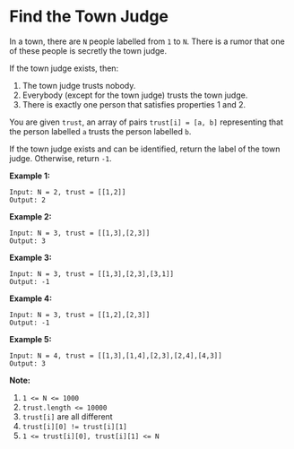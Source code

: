 # Find the Town Judge

In a town, there are `N` people labelled from `1` to `N`.  There is a rumor that one of these people is secretly the town judge.

If the town judge exists, then:

1. The town judge trusts nobody.
2. Everybody (except for the town judge) trusts the town judge.
3. There is exactly one person that satisfies properties 1 and 2.

You are given `trust`, an array of pairs `trust[i] = [a, b]` representing that the person labelled `a` trusts the person labelled `b`.

If the town judge exists and can be identified, return the label of the town judge.  Otherwise, return `-1`.

 
**Example 1:**
```
Input: N = 2, trust = [[1,2]]
Output: 2
```

**Example 2:**
```
Input: N = 3, trust = [[1,3],[2,3]]
Output: 3
```

**Example 3:**
```
Input: N = 3, trust = [[1,3],[2,3],[3,1]]
Output: -1
```

**Example 4:**
```
Input: N = 3, trust = [[1,2],[2,3]]
Output: -1
```

**Example 5:**
```
Input: N = 4, trust = [[1,3],[1,4],[2,3],[2,4],[4,3]]
Output: 3
```

**Note:**

1. `1 <= N <= 1000`
2. `trust.length <= 10000`
3. `trust[i]` are all different
4. `trust[i][0] != trust[i][1]`
5. `1 <= trust[i][0], trust[i][1] <= N`